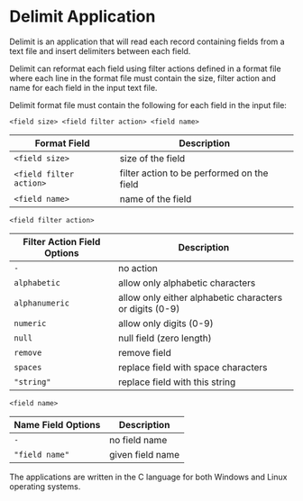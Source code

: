 Delimit Application
===================

Delimit is an application that will read each record containing fields from a text file and insert delimiters between each field. 

Delimit can reformat each field using filter actions defined in a format file where each line in the format file must contain the size, filter action and name for each field in the input text file.

Delimit format file must contain the following for each field in the input file:

 `<field size> <field filter action> <field name>`

Format Field | Description
------------ | -----------
`<field size>` | size of the field
`<field filter action>` | filter action to be performed on the field
`<field name>` | name of the field

`<field filter action>`

Filter Action Field Options | Description
--------------------------- | -----------
`-` | no action
`alphabetic` | allow only alphabetic characters
`alphanumeric` | allow only either alphabetic characters or digits (0-9)
`numeric` | allow only digits (0-9)
`null` | null field (zero length)
`remove` | remove field
`spaces` | replace field with space characters
`"string"` | replace field with this string

`<field name>`

Name Field Options | Description
------------------ | -----------
`-` | no field name
`"field name"` | given field name

The applications are written in the C language for both Windows and Linux operating systems.